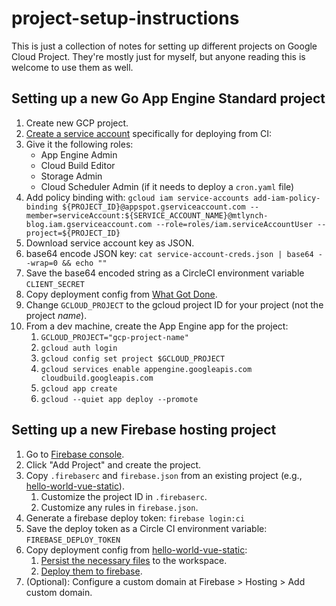 # project-setup-instructions

This is just a collection of notes for setting up different projects on Google Cloud Project. They're mostly just for myself, but anyone reading this is welcome to use them as well.

## Setting up a new Go App Engine Standard project

1. Create new GCP project.
1. [Create a service account](https://console.cloud.google.com/iam-admin/serviceaccounts/create) specifically for deploying from CI:
1. Give it the following roles:
   - App Engine Admin
   - Cloud Build Editor
   - Storage Admin
   - Cloud Scheduler Admin (if it needs to deploy a `cron.yaml` file)
1. Add policy binding with: `gcloud iam service-accounts add-iam-policy-binding ${PROJECT_ID}@appspot.gserviceaccount.com --member=serviceAccount:${SERVICE_ACCOUNT_NAME}@mtlynch-blog.iam.gserviceaccount.com --role=roles/iam.serviceAccountUser --project=${PROJECT_ID}`
1. Download service account key as JSON.
1. base64 encode JSON key: `cat service-account-creds.json | base64 --wrap=0 && echo ""`
1. Save the base64 encoded string as a CircleCI environment variable `CLIENT_SECRET`
1. Copy deployment config from [What Got Done](https://github.com/mtlynch/whatgotdone/blob/2fee6628d1057c47b27ce521fc7256ef29854358/.circleci/config.yml#L84-L114).
1. Change `GCLOUD_PROJECT` to the gcloud project ID for your project (not the project _name_).
1. From a dev machine, create the App Engine app for the project:
   1. `GCLOUD_PROJECT="gcp-project-name"`
   1. `gcloud auth login`
   1. `gcloud config set project $GCLOUD_PROJECT`
   1. `gcloud services enable appengine.googleapis.com cloudbuild.googleapis.com`
   1. `gcloud app create`
   1. `gcloud --quiet app deploy --promote`

## Setting up a new Firebase hosting project

1. Go to [Firebase console](https://console.firebase.google.com/).
1. Click "Add Project" and create the project.
1. Copy `.firebaserc` and `firebase.json` from an existing project (e.g., [hello-world-vue-static](https://github.com/mtlynch/hello-world-vue-static)).
   1. Customize the project ID in `.firebaserc`.
   1. Customize any rules in `firebase.json`.
1. Generate a firebase deploy token: `firebase login:ci`
1. Save the deploy token as a Circle CI environment variable: `FIREBASE_DEPLOY_TOKEN`
1. Copy deployment config from [hello-world-vue-static](https://github.com/mtlynch/hello-world-vue-static):
   1. [Persist the necessary files](https://github.com/mtlynch/hello-world-vue-static/blob/5d13fcf35a53328c9078a867dbce9a96cc927598/.circleci/config.yml#L14-L19) to the workspace.
   1. [Deploy them to firebase](https://github.com/mtlynch/hello-world-vue-static/blob/5d13fcf35a53328c9078a867dbce9a96cc927598/.circleci/config.yml#L20-L32).
1. (Optional): Configure a custom domain at Firebase > Hosting > Add custom domain.
